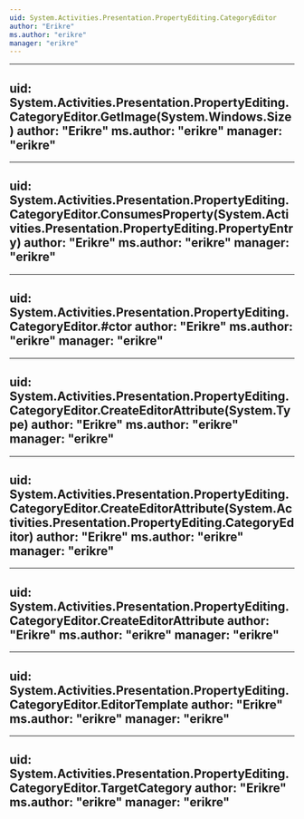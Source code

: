 ```yaml
---
uid: System.Activities.Presentation.PropertyEditing.CategoryEditor
author: "Erikre"
ms.author: "erikre"
manager: "erikre"
---
```


---
uid: System.Activities.Presentation.PropertyEditing.CategoryEditor.GetImage(System.Windows.Size)
author: "Erikre"
ms.author: "erikre"
manager: "erikre"
---

---
uid: System.Activities.Presentation.PropertyEditing.CategoryEditor.ConsumesProperty(System.Activities.Presentation.PropertyEditing.PropertyEntry)
author: "Erikre"
ms.author: "erikre"
manager: "erikre"
---

---
uid: System.Activities.Presentation.PropertyEditing.CategoryEditor.#ctor
author: "Erikre"
ms.author: "erikre"
manager: "erikre"
---

---
uid: System.Activities.Presentation.PropertyEditing.CategoryEditor.CreateEditorAttribute(System.Type)
author: "Erikre"
ms.author: "erikre"
manager: "erikre"
---

---
uid: System.Activities.Presentation.PropertyEditing.CategoryEditor.CreateEditorAttribute(System.Activities.Presentation.PropertyEditing.CategoryEditor)
author: "Erikre"
ms.author: "erikre"
manager: "erikre"
---

---
uid: System.Activities.Presentation.PropertyEditing.CategoryEditor.CreateEditorAttribute
author: "Erikre"
ms.author: "erikre"
manager: "erikre"
---

---
uid: System.Activities.Presentation.PropertyEditing.CategoryEditor.EditorTemplate
author: "Erikre"
ms.author: "erikre"
manager: "erikre"
---

---
uid: System.Activities.Presentation.PropertyEditing.CategoryEditor.TargetCategory
author: "Erikre"
ms.author: "erikre"
manager: "erikre"
---
